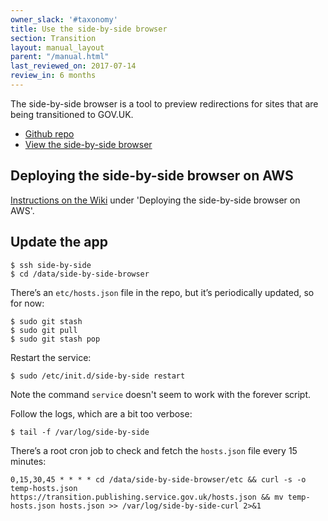 ```yaml
---
owner_slack: '#taxonomy'
title: Use the side-by-side browser
section: Transition
layout: manual_layout
parent: "/manual.html"
last_reviewed_on: 2017-07-14
review_in: 6 months
---
```


The side-by-side browser is a tool to preview redirections for sites that are
being transitioned to GOV.UK.

- [Github repo](https://github.com/alphagov/side-by-side-browser)
- [View the side-by-side browser](http://www.apho.org.uk.side-by-side.alphagov.co.uk/__/#/)

## Deploying the side-by-side browser on AWS

[Instructions on the Wiki](https://gov-uk.atlassian.net/wiki/display/GOVUK/Bouncer+and+Transition) under 'Deploying the side-by-side browser on AWS'.

## Update the app

```
$ ssh side-by-side
$ cd /data/side-by-side-browser
```

There’s an `etc/hosts.json` file in the repo, but it’s periodically updated, so for now:

```
$ sudo git stash
$ sudo git pull
$ sudo git stash pop
```

Restart the service:

```
$ sudo /etc/init.d/side-by-side restart
```

Note the command `service` doesn't seem to work with the forever script.

Follow the logs, which are a bit too verbose:

```
$ tail -f /var/log/side-by-side
```

There’s a root cron job to check and fetch the `hosts.json` file every 15 minutes:

```
0,15,30,45 * * * * cd /data/side-by-side-browser/etc && curl -s -o temp-hosts.json https://transition.publishing.service.gov.uk/hosts.json && mv temp-hosts.json hosts.json >> /var/log/side-by-side-curl 2>&1
```
